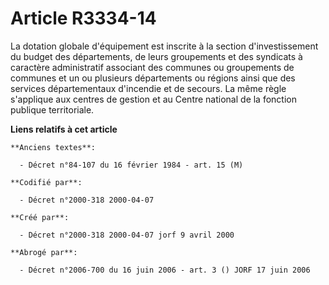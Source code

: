 # Article R3334-14

La dotation globale d'équipement est inscrite à la section d'investissement du budget des départements, de leurs groupements
et des syndicats à caractère administratif associant des communes ou groupements de communes et un ou plusieurs départements
ou régions ainsi que des services départementaux d'incendie et de secours. La même règle s'applique aux centres de gestion et
au Centre national de la fonction publique territoriale.

**Liens relatifs à cet article**

	**Anciens textes**:

	  - Décret n°84-107 du 16 février 1984 - art. 15 (M)

	**Codifié par**:

	  - Décret n°2000-318 2000-04-07

	**Créé par**:

	  - Décret n°2000-318 2000-04-07 jorf 9 avril 2000

	**Abrogé par**:

	  - Décret n°2006-700 du 16 juin 2006 - art. 3 () JORF 17 juin 2006
